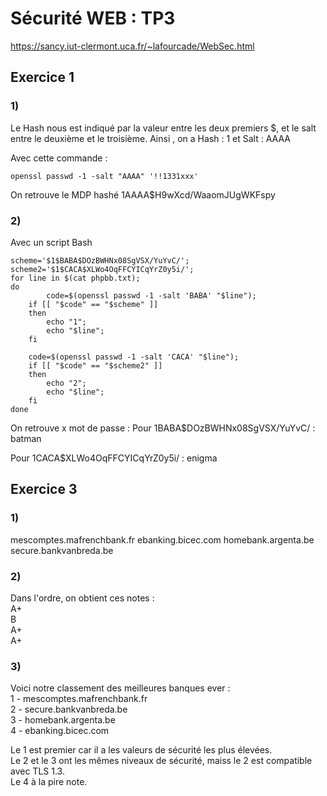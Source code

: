 # Sécurité WEB : TP3

https://sancy.iut-clermont.uca.fr/~lafourcade/WebSec.html 

## Exercice 1

### 1) 
Le Hash nous est indiqué par la valeur entre les deux premiers $, et le salt entre le deuxième et le troisième.
Ainsi , on a Hash : 1 et Salt : AAAA

Avec cette commande :
```
openssl passwd -1 -salt "AAAA" '!!1331xxx'
```
On retrouve le MDP hashé $1$AAAA$H9wXcd/WaaomJUgWKFspy

### 2)

Avec un script Bash
```shell
scheme='$1$BABA$DOzBWHNx08SgVSX/YuYvC/';
scheme2='$1$CACA$XLWo4OqFFCYICqYrZ0y5i/';
for line in $(cat phpbb.txt); 
do
       	code=$(openssl passwd -1 -salt 'BABA' "$line");
	if [[ "$code" == "$scheme" ]]
	then
		echo "1";
		echo "$line";
	fi

	code=$(openssl passwd -1 -salt 'CACA' "$line");
	if [[ "$code" == "$scheme2" ]]
	then
		echo "2";
		echo "$line";
	fi
done

```

On retrouve x mot de passe :
Pour $1$BABA$DOzBWHNx08SgVSX/YuYvC/ :
batman

Pour $1$CACA$XLWo4OqFFCYICqYrZ0y5i/ :
enigma

## Exercice 3

### 1)

mescomptes.mafrenchbank.fr
ebanking.bicec.com
homebank.argenta.be
secure.bankvanbreda.be

### 2)

Dans l'ordre, on obtient ces notes :  
A+  
B  
A+  
A+  

### 3)

Voici notre classement des meilleures banques ever :  
1 - mescomptes.mafrenchbank.fr  
2 - secure.bankvanbreda.be  
3 - homebank.argenta.be  
4 - ebanking.bicec.com  

Le 1 est premier car il a les valeurs de sécurité les plus élevées.  
Le 2 et le 3 ont les mêmes niveaux de sécurité, maiss le 2 est compatible avec TLS 1.3.  
Le 4 à la pire note.  

